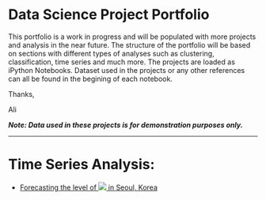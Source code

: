 # Data Science Project Portfolio

This portfolio is a work in progress and will be populated with more projects and analysis in the near future. The structure of the portfolio will be based on sections with different types of analyses such as clustering, classification, time series and much more. The projects are loaded as iPython Notebooks. Dataset used in the projects or any other references can all be found in the begining of each notebook.

Thanks,

Ali

***Note: Data used in these projects is for demonstration purposes only.***

--------------------

# Time Series Analysis:
- [Forecasting the level of <img src="https://render.githubusercontent.com/render/math?math=SO_{2}"> in Seoul, Korea](https://github.com/amuraddd/Project_Portfolio-Ali-Murad/blob/master/Air%20Pollution%20in%20Seoul%20Korea.ipynb)
